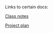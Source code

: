 Links to certain docs:

[Class notes](https://evelynjulia.github.io/a500_notebooks/class_notes.html)

[Project plan](https://evelynjulia.github.io/a500_notebooks/project_idea.html)
